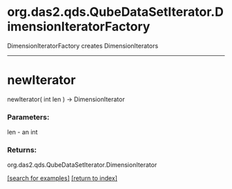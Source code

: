 # org.das2.qds.QubeDataSetIterator.DimensionIteratorFactory

DimensionIteratorFactory creates DimensionIterators

***
<a name="newIterator"></a>
# newIterator
newIterator( int len ) &rarr; DimensionIterator



### Parameters:
len - an int

### Returns:
org.das2.qds.QubeDataSetIterator.DimensionIterator


<a href="https://github.com/autoplot/dev/search?q=newIterator&unscoped_q=newIterator">[search for examples]</a>
<a href="https://github.com/autoplot/documentation/blob/master/javadoc/index-all.md">[return to index]</a>

